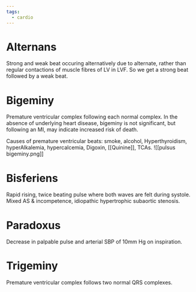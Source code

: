 ```yaml
---
tags:
  - cardio
---
```

# Alternans
Strong and weak beat occuring alternatively due to alternate, rather than regular contactions of muscle fibres of LV in LVF. So we get a strong beat followed by a weak beat.
# Bigeminy
Premature ventricular complex following each normal complex. In the absence of underlying heart disease, bigeminy is not significant, but following an MI, may indicate increased risk of death.

Causes of premature ventricular beats: smoke, alcohol, Hyperthyroidism, hyperAlkalemia, hypercalcemia, Digoxin, [[Quinine]], TCAs.
![[pulsus bigeminy.png]]
# Bisferiens
Rapid rising, twice beating pulse where both waves are felt during systole.  
Mixed AS & incompetence, idiopathic hypertrophic subaortic stenosis.
# Paradoxus
Decrease in palpable pulse and arterial SBP of 10mm Hg on inspiration.
# Trigeminy
Premature ventricular complex follows two normal QRS complexes.